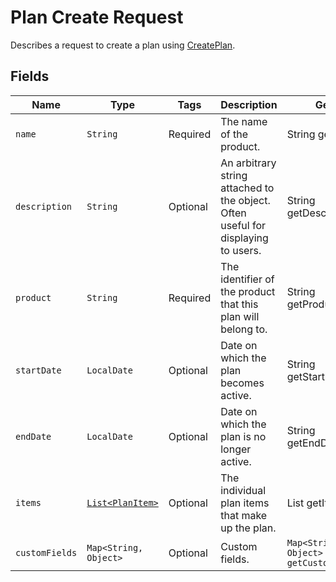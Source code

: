 # Plan Create Request

Describes a request to create a plan using [CreatePlan](/doc/plan-api.md#create-plan).

## Fields

| Name | Type | Tags | Description | Getter |
|  --- | --- | --- | --- | --- |
| `name` | `String` | Required | The name of the product. | String getName() |
| `description` | `String` | Optional | An arbitrary string attached to the object. Often useful for displaying to users. | String getDescription() |
| `product` | `String` | Required | The identifier of the product that this plan will belong to. | String getProduct() |
| `startDate` | `LocalDate` | Optional | Date on which the plan becomes active. | String getStartDate() |
| `endDate` | `LocalDate` | Optional | Date on which the plan is no longer active. | String getEndDate() |
| `items` | [`List<PlanItem>`](/doc/models/plan-item.md) | Optional | The individual plan items that make up the plan. | List<PlanItem> getItems() |
| `customFields` | `Map<String, Object>` | Optional | Custom fields. | `Map<String, Object> getCustomFields()`|
